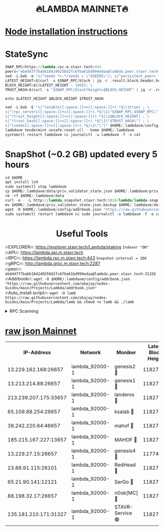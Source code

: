 <h1 align="center"> 🔥LAMBDA MAINNET🔥</h1>


[Node installation instructions](https://github.com/obajay/nodes-Guides/tree/main/Projects/Lambda)
=


# StateSync
```python
SNAP_RPC=https://lambda.rpc.m.stavr.tech:443
peers="ebdd47f7babb184240258d2fc6fba61bd994edaa@lambda.peer.stavr.tech:31326" 
sed -i.bak -e "s/^seeds *=.*/seeds = \"$SEEDS\"/; s/^persistent_peers *=.*/persistent_peers = \"$PEERS\"/" $HOME/.lambdavm/config/config.toml
LATEST_HEIGHT=$(curl -s $SNAP_RPC/block | jq -r .result.block.header.height); \
BLOCK_HEIGHT=$((LATEST_HEIGHT - 100)); \
TRUST_HASH=$(curl -s "$SNAP_RPC/block?height=$BLOCK_HEIGHT" | jq -r .result.block_id.hash)

echo $LATEST_HEIGHT $BLOCK_HEIGHT $TRUST_HASH

sed -i.bak -E "s|^(enable[[:space:]]+=[[:space:]]+).*$|\1true| ; \
s|^(rpc_servers[[:space:]]+=[[:space:]]+).*$|\1\"$SNAP_RPC,$SNAP_RPC\"| ; \
s|^(trust_height[[:space:]]+=[[:space:]]+).*$|\1$BLOCK_HEIGHT| ; \
s|^(trust_hash[[:space:]]+=[[:space:]]+).*$|\1\"$TRUST_HASH\"| ; \
s|^(seeds[[:space:]]+=[[:space:]]+).*$|\1\"\"|" $HOME/.lambdavm/config/config.toml
lambdavm tendermint unsafe-reset-all --home $HOME/.lambdavm
systemctl restart lambdavm && journalctl -u lambdavm -f -o cat

```
# SnapShot (~0.2 GB) updated every 5 hours
```python
cd $HOME
apt install lz4
sudo systemctl stop lambdavm
cp $HOME/.lambdavm/data/priv_validator_state.json $HOME/.lambdavm/priv_validator_state.json.backup
rm -rf $HOME/.lambdavm/data
curl -o - -L http://lambda.snapshot.stavr.tech:5016/lambda/lambda-snap.tar.lz4 | lz4 -c -d - | tar -x -C $HOME/.lambdavm --strip-components 2
mv $HOME/.lambdavm/priv_validator_state.json.backup $HOME/.lambdavm/data/priv_validator_state.json
wget -O $HOME/.lambdavm/config/addrbook.json "https://raw.githubusercontent.com/obajay/nodes-Guides/main/Projects/Lambda/addrbook.json"
sudo systemctl restart lambdavm && sudo journalctl -u lambdavm -f -o cat
```
 <h1 align="center"> Useful Tools</h1>

🔥EXPLORER🔥:      https://explorer.stavr.tech/Lambda/staking	        `Indexer "ON"` \
🔥API🔥: 			 		 https://lambda.api.m.stavr.tech \
🔥RPC🔥:           https://lambda.rpc.m.stavr.tech:443	              `Snapshot-interval = 100` \
🔥gRPC🔥:          http://lambda.grpc.m.stavr.tech:2287 \
🔥peer🔥:					 `ebdd47f7babb184240258d2fc6fba61bd994edaa@lambda.peer.stavr.tech:31326` \
🔥Addrbook🔥:    ```wget -O $HOME/.lambdavm/config/addrbook.json "https://raw.githubusercontent.com/obajay/nodes-Guides/main/Projects/Lambda/addrbook.json"``` \
🔥Auto_install script🔥: ```wget -O lamb https://raw.githubusercontent.com/obajay/nodes-Guides/main/Projects/Lambda/lamb && chmod +x lamb && ./lamb```


<details>
<summary>RPC Scanning</summary>

<h2 align="center"> We scan nodes in real time every 4 hours. And we provide the final result of RPC endpoints.
We cannot influence the operation of these nodes in any way. </h2>


```python
If Voting Power is higher than 0 --> then the Node is a validator of the network and may be subject to attack and be a potential threat to the chain.
```
```python
We marked such validators with a red symbol
```

</details>

[raw json Mainnet](https://rpc-check.lambm.stavr.tech/lambm/rpc-lambm-result.json)
=


<table><tr><th>IP-Address</th><th>Network</th><th>Moniker</th><th>Latest Block Height</th><th>Earliest Block Height</th><th>Catching Up</th><th>Tx Index</th><th>Voting Power</th><th>Scan Time</th></tr><tr><td>13.229.162.168:26657</td><td>lambda_92000-1</td><td>genesis2 🔴</td><td>11827379</td><td>1</td><td>False</td><td>on</td><td>16094314</td><td>2024-02-21T10:04:17.842626848UTC</td></tr><tr><td>13.213.214.88:26657</td><td>lambda_92000-1</td><td>genesis1 🔴</td><td>11827379</td><td>1</td><td>False</td><td>on</td><td>107835</td><td>2024-02-21T10:04:22.825165883UTC</td></tr><tr><td>213.239.207.175:33657</td><td>lambda_92000-1</td><td>landeros 🔴</td><td>11827377</td><td>8136001</td><td>False</td><td>off</td><td>1756383</td><td>2024-02-21T10:04:10.208582574UTC</td></tr><tr><td>65.109.88.254:29657</td><td>lambda_92000-1</td><td>ksalab 🔴</td><td>11827381</td><td>8715001</td><td>False</td><td>on</td><td>510465</td><td>2024-02-21T10:04:27.631526093UTC</td></tr><tr><td>38.242.220.64:46657</td><td>lambda_92000-1</td><td>mahof 🔴</td><td>11827382</td><td>10131001</td><td>False</td><td>off</td><td>770350</td><td>2024-02-21T10:04:32.619141755UTC</td></tr><tr><td>185.215.167.227:13657</td><td>lambda_92000-1</td><td>MAHOF 🔴</td><td>11827379</td><td>10134001</td><td>False</td><td>on</td><td>2051510</td><td>2024-02-21T10:04:21.530561318UTC</td></tr><tr><td>13.229.27.15:26657</td><td>lambda_92000-1</td><td>genesis4 🔴</td><td>11774832</td><td>11043001</td><td>False</td><td>on</td><td>9665448</td><td>2024-02-21T10:04:21.149485316UTC</td></tr><tr><td>23.88.91.115:26101</td><td>lambda_92000-1</td><td>RedHead 🔴</td><td>11827377</td><td>11727377</td><td>False</td><td>off</td><td>553202</td><td>2024-02-21T10:04:10.500938761UTC</td></tr><tr><td>65.21.90.141:12121</td><td>lambda_92000-1</td><td>SerGo 🔴</td><td>11827382</td><td>11727382</td><td>False</td><td>off</td><td>10612151</td><td>2024-02-21T10:04:32.206942286UTC</td></tr><tr><td>88.198.32.17:26657</td><td>lambda_92000-1</td><td>n0ok[MC] 🔴</td><td>11827383</td><td>11727383</td><td>False</td><td>off</td><td>1578630</td><td>2024-02-21T10:04:35.641201487UTC</td></tr><tr><td>135.181.210.171:31327</td><td>lambda_92000-1</td><td>STAVR-Service 🟢</td><td>11827380</td><td>11826001</td><td>False</td><td>on</td><td>0</td><td>2024-02-21T10:04:27.289796745UTC</td></tr></table>
